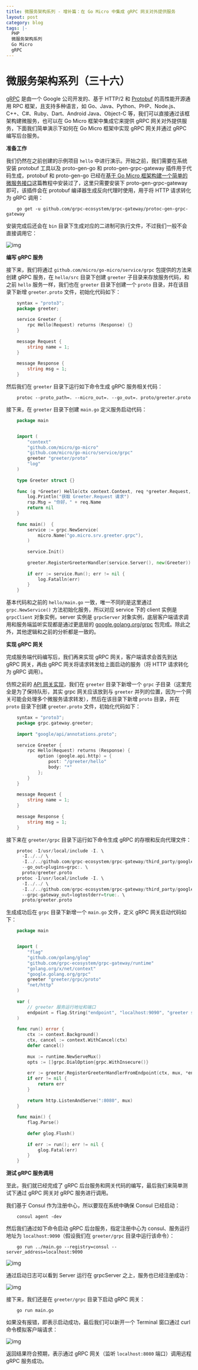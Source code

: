 ```yaml
---
title: 微服务架构系列 - 增补篇：在 Go Micro 中集成 gRPC 网关对外提供服务
layout: post
category: blog
tags: |-
  PHP
  微服务架构系列
  Go Micro
  gRPC
---
```


# 微服务架构系列（三十六）



[gRPC](https://grpc.io/) 是由一个 Google 公司开发的、基于 HTTP/2 和 [Protobuf](https://articles.zsxq.com/id_onhnam0pwp37.html) 的高性能开源通用 RPC 框架，且支持多种语言，如 Go、Java、Python、PHP、Node.js、C++、C#、Ruby、Dart、Android Java、Object-C 等，我们可以直接通过该框架构建微服务，也可以在 Go Micro 框架中集成它来提供 gRPC 网关对外提供服务，下面我们简单演示下如何在 Go Micro 框架中实现 gRPC 网关并通过 gRPC 编写后台服务。



**准备工作**



我们仍然在之前创建的示例项目 `hello` 中进行演示。开始之前，我们需要在系统安装 protobuf 工具以及 proto-gen-go 和 proto-gen-grpc-gateway 插件用于代码生成，protobuf 和 proto-gen-go 已经在[基于 Go Micro 框架构建一个简单的微服务接口](https://articles.zsxq.com/id_lmlud4cnsncw.html)这篇教程中安装过了，这里只需要安装下 proto-gen-grpc-gateway 即可，该插件会在 protobuf 编译器生成反向代理时使用，用于将 HTTP 请求转化为 gRPC 调用：



```
    go get -u github.com/grpc-ecosystem/grpc-gateway/protoc-gen-grpc-gateway
```

  

安装完成后还会在 `bin` 目录下生成对应的二进制可执行文件，不过我们一般不会直接调用它：



![img](/assets/post/FjWDaW_8YtMEicDqYLqpRQyMTdWm.png)



**编写 gRPC 服务**



接下来，我们将通过 `github.com/micro/go-micro/service/grpc` 包提供的方法来创建 gRPC 服务，在 `hello/src` 目录下创建 `greeter` 子目录来存放服务代码，和之前 `hello` 服务一样，我们也在 `greeter` 目录下创建一个 `proto` 目录，并在该目录下新增 `greeter.proto` 文件，初始化代码如下：



```go
    syntax = "proto3";
    package greeter;
    
    service Greeter {
        rpc Hello(Request) returns (Response) {}
    }
    
    message Request {
        string name = 1;
    }
    
    message Response {
        string msg = 1;
    }
```

  

然后我们在 `greeter` 目录下运行如下命令生成 gRPC 服务相关代码：



```
    protoc --proto_path=. --micro_out=. --go_out=. proto/greeter.proto
```

  

接下来，在 `greeter` 目录下创建 `main.go` 定义服务启动代码：



```go
    package main


    import (
        "context"
        "github.com/micro/go-micro"
        "github.com/micro/go-micro/service/grpc"
        greeter "greeter/proto"
        "log"
    )
    
    type Greeter struct {}
    
    func (g *Greeter) Hello(ctx context.Context, req *greeter.Request, rsp *greeter.Response) error {
        log.Println("获取 Greeter.Request 请求")
        rsp.Msg = "你好，" + req.Name
        return nil
    }
    
    func main()  {
        service := grpc.NewService(
            micro.Name("go.micro.srv.greeter.grpc"),
        )
    
        service.Init()
    
        greeter.RegisterGreeterHandler(service.Server(), new(Greeter))
    
        if err := service.Run(); err != nil {
            log.Fatalln(err)
        }
    }
```

  

基本代码和之前的 `hello/main.go` 一致，唯一不同的是这里通过 `grpc.NewService()` 方法初始化服务，所以对应 service 下的 client 实例是 `grpcClient` 对象实例，server 实例是 `grpcServer` 对象实例，底层客户端请求调用和服务端监听实现都是通过更底层的 [google.golang.org/grpc](https://github.com/grpc/grpc-go) 包完成。除此之外，其他逻辑和之前的分析都是一致的。



**实现 gRPC 网关**



完成服务端代码编写后，我们再来实现 gRPC 网关，客户端请求会首先到达 gRPC 网关，再由 gRPC 网关将请求转发给上面启动的服务（将 HTTP 请求转化为 gRPC 调用）。



仿照之前的 [API 网关实现](https://articles.zsxq.com/id_kwcbpk9joi7t.html)，我们在 `greeter` 目录下新增一个 `grpc` 子目录（这里完全是为了保持队形，其实 grpc 网关应该放到与 `greeter` 并列的位置，因为一个网关可能会处理多个微服务请求转发），然后在该目录下新增 `proto` 目录，并在 `proto` 目录下创建 `greeter.proto` 文件，初始化代码如下：



```go
    syntax = "proto3";
    package grpc.gateway.greeter;
    
    import "google/api/annotations.proto";
    
    service Greeter {
        rpc Hello(Request) returns (Response) {
            option (google.api.http) = {
                post: "/greeter/hello"
                body: "*"
            };
        }
    }
    
    message Request {
        string name = 1;
    }
    
    message Response {
        string msg = 1;
    }
```

  

接下来在 `greeter/grpc` 目录下运行如下命令生成 gRPC 的存根和反向代理文件：



```go
    protoc -I/usr/local/include -I. \
      -I../../ \
      -I../../github.com/grpc-ecosystem/grpc-gateway/third_party/googleapis \
      --go_out=plugins=grpc:. \
      proto/greeter.proto
    protoc -I/usr/local/include -I. \
      -I../../ \
      -I../../github.com/grpc-ecosystem/grpc-gateway/third_party/googleapis \
      --grpc-gateway_out=logtostderr=true:. \
      proto/greeter.proto
```



生成成功后在 `grpc` 目录下新增一个 `main.go` 文件，定义 gRPC 网关启动代码如下：



```go
    package main


    import (
        "flag"
        "github.com/golang/glog"
        "github.com/grpc-ecosystem/grpc-gateway/runtime"
        "golang.org/x/net/context"
        "google.golang.org/grpc"
        greeter "greeter/grpc/proto"
        "net/http"
    )
    
    var (
        // greeter 服务运行地址和端口
        endpoint = flag.String("endpoint", "localhost:9090", "greeter service address")
    )
    
    func run() error {
        ctx := context.Background()
        ctx, cancel := context.WithCancel(ctx)
        defer cancel()
    
        mux := runtime.NewServeMux()
        opts := []grpc.DialOption{grpc.WithInsecure()}
    
        err := greeter.RegisterGreeterHandlerFromEndpoint(ctx, mux, *endpoint, opts)
        if err != nil {
            return err
        }
    
        return http.ListenAndServe(":8080", mux)
    }
    
    func main() {
        flag.Parse()
    
        defer glog.Flush()
    
        if err := run(); err != nil {
            glog.Fatal(err)
        }
    }
```



**测试 gRPC 服务调用**



至此，我们就已经完成了 gRPC 后台服务和网关代码的编写，最后我们来简单测试下通过 gRPC 网关对 gRPC 服务进行调用。



我们基于 Consul 作为注册中心，所以要现在系统中确保 Consul 已经启动：



```
    consul agent -dev
```

  

然后我们通过如下命令启动 gRPC 后台服务，指定注册中心为 consul、服务运行地址为 `localhost:9090`（假设我们在 `greeter/grpc` 目录中运行该命令）：



```
    go run ../main.go --registry=consul --server_address=localhost:9090
```

  

![img](/assets/post/FkSbS6HMZVO8is-Uaq7wL3BuYfJI.png)



通过启动日志可以看到 Server 运行在 grpcServer 之上，服务也已经注册成功：



![img](/assets/post/FjI1NbMsngmZzzuYzKumH34MRPsk.png)



接下来，我们还是在 `greeter/grpc` 目录下启动 gRPC 网关：



```
    go run main.go
```



如果没有报错，即表示启动成功，最后我们可以新开一个 Terminal 窗口通过 curl 命令模拟客户端请求：



![img](/assets/post/FlhRtmNboUiVXxOQ7P_1bu997t4d.png)



返回结果符合预期，表示通过 gRPC 网关（监听 `localhost:8080` 端口）调用远程 gRPC 服务成功。